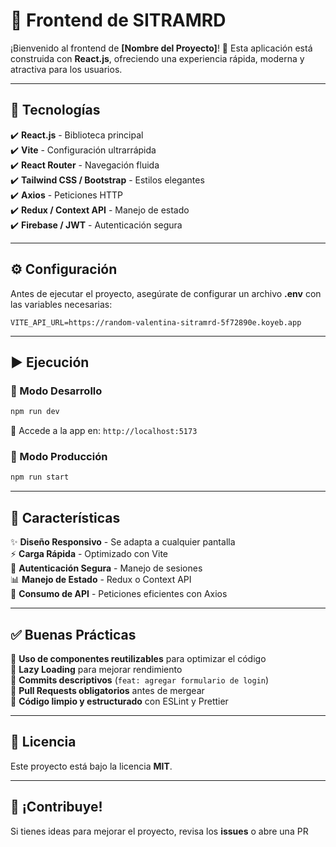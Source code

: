 # 🎨 Frontend de **SITRAMRD**  

¡Bienvenido al frontend de **[Nombre del Proyecto]**! 🎉 Esta aplicación está construida con **React.js**, ofreciendo una experiencia rápida, moderna y atractiva para los usuarios.  

---

## 🚀 Tecnologías  

✔️ **React.js** - Biblioteca principal  
✔️ **Vite** - Configuración ultrarrápida  
✔️ **React Router** - Navegación fluida  
✔️ **Tailwind CSS / Bootstrap** - Estilos elegantes  
✔️ **Axios** - Peticiones HTTP  
✔️ **Redux / Context API** - Manejo de estado  
✔️ **Firebase / JWT** - Autenticación segura  

---

## ⚙️ Configuración  

Antes de ejecutar el proyecto, asegúrate de configurar un archivo **.env** con las variables necesarias:  

```env
VITE_API_URL=https://random-valentina-sitramrd-5f72890e.koyeb.app
```

* * *
## ▶️ Ejecución

### 🚧 Modo Desarrollo
```bash
npm run dev
```

🔗 Accede a la app en: `http://localhost:5173`

### 🚀 Modo Producción
```bash
npm run start
```
* * *

## 📌 Características

✨ **Diseño Responsivo** - Se adapta a cualquier pantalla  
⚡ **Carga Rápida** - Optimizado con Vite  
🔐 **Autenticación Segura** - Manejo de sesiones  
📊 **Manejo de Estado** - Redux o Context API  
🔄 **Consumo de API** - Peticiones eficientes con Axios

* * *

## ✅ Buenas Prácticas

🔹 **Uso de componentes reutilizables** para optimizar el código  
🔹 **Lazy Loading** para mejorar rendimiento  
🔹 **Commits descriptivos** (`feat: agregar formulario de login`)  
🔹 **Pull Requests obligatorios** antes de mergear  
🔹 **Código limpio y estructurado** con ESLint y Prettier

* * *

## 📜 Licencia

Este proyecto está bajo la licencia **MIT**.

* * *

## 🚀 ¡Contribuye!

Si tienes ideas para mejorar el proyecto, revisa los **issues** o abre una PR